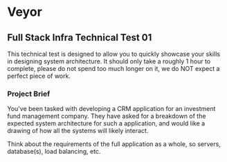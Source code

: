# Veyor

## Full Stack Infra Technical Test 01

This technical test is designed to allow you to quickly showcase your skills in designing system architecture. It should only take a roughly 1 hour to complete, please do not spend too much longer on it, we do NOT expect a perfect piece of work.

### Project Brief
You've been tasked with developing a CRM application for an investment fund management company. They have asked for a breakdown of the expected system architecture for such a application, and would like a drawing of how all the systems will likely interact.

Think about the requirements of the full application as a whole, so servers, database(s), load balancing, etc.
